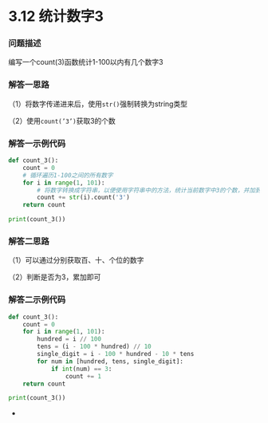 # 3.12 统计数字3

### 问题描述

编写一个count(3)函数统计1-100以内有几个数字3

### 解答一思路

（1）将数字传递进来后，使用`str()`强制转换为string类型

（2）使用`count(’3’)`获取3的个数

### 解答一示例代码

```python
def count_3():
    count = 0
    # 循环遍历1-100之间的所有数字
    for i in range(1, 101):
        # 将数字转换成字符串，以便使用字符串中的方法，统计当前数字中3的个数，并加到计数器中
        count += str(i).count('3')
    return count

print(count_3())
```

### 解答二思路

（1）可以通过分别获取百、十、个位的数字

（2）判断是否为3，累加即可

### 解答二示例代码

```python
def count_3():
    count = 0
    for i in range(1, 101):
        hundred = i // 100
        tens = (i - 100 * hundred) // 10
        single_digit = i - 100 * hundred - 10 * tens
        for num in [hundred, tens, single_digit]:
            if int(num) == 3:
                count += 1
    return count

print(count_3())
```

-